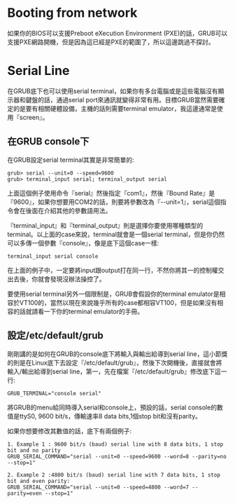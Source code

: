 # Booting from network
如果你的BIOS可以支援Preboot eXecution Environment (PXE)的話，GRUB可以支援PXE網路開機，但是因為這已經是PXE的範圍了，所以這邊跳過不探討。

# Serial Line
在GRUB底下也可以使用serial terminal，如果你有多台電腦或是這些電腦沒有顯示器和鍵盤的話，通過serial port來通訊就變得非常有用。目標GRUB當然需要確定的是要有相關硬體設備，主機的話則需要terminal emulator，我這邊通常是使用『screen』。

## 在GRUB console下
在GRUB設定serial terminal其實是非常簡單的:
```
grub> serial --unit=0 --speed=9600
grub> terminal_input serial; terminal_output serial
```
上面這個例子使用命令『serial』然後指定『com1』，然後『Bound Rate』是『9600』，如果你想要用COM2的話，則要將參數改為『--unit=1』，serial這個指令會在後面在介紹其他的參數語用法。

『terminal_input』和『terminal_output』則是選擇你要使用哪種類型的terminal。以上面的case來說，terminal就會是一個serial terminal，但是你仍然可以多傳一個參數『console』，像是底下這個case一樣:

```
terminal_input serial console
```
在上面的例子中，一定要將input跟output打在同一行，不然你將其一的控制權交出去後，你就會發現沒辦法操控了。

要使用serial terminal另外一個限制是，GRUB會假設你的terminal emulator是相容於VT100的，當然以現在來說幾乎所有的case都相容VT100，但是如果沒有相容的話就請看一下你的terminal emulator的手冊。

## 設定/etc/default/grub
剛剛講的是如何在GRUB的console底下將輸入與輸出給導到serial line，這小節獎的則是在Linux底下去設定『/etc/default/grub』，然後下次開機後，直接就會將輸入/輸出給導到serial line，第一，先在檔案『/etc/default/grub』修改底下這一行:
```
GRUB_TERMINAL="console serial" 
```
將GRUB的menu給同時導入serial和console上，預設的話，serial console的數值是ttyS0, 9600 bit/s，傳輸速率8 data bits,1個stop bit和沒有parity。

如果你想要修改其數值的話，底下有兩個例子:

```
1. Example 1 : 9600 bit/s (baud) serial line with 8 data bits, 1 stop bit and no parity
GRUB_SERIAL_COMMAND="serial --unit=0 --speed=9600 --word=8 --parity=no --stop=1"

2. Example 2 :4800 bit/s (baud) serial line with 7 data bits, 1 stop bit and even parity:
GRUB_SERIAL_COMMAND="serial --unit=0 --speed=4800 --word=7 --parity=even --stop=1"
```



